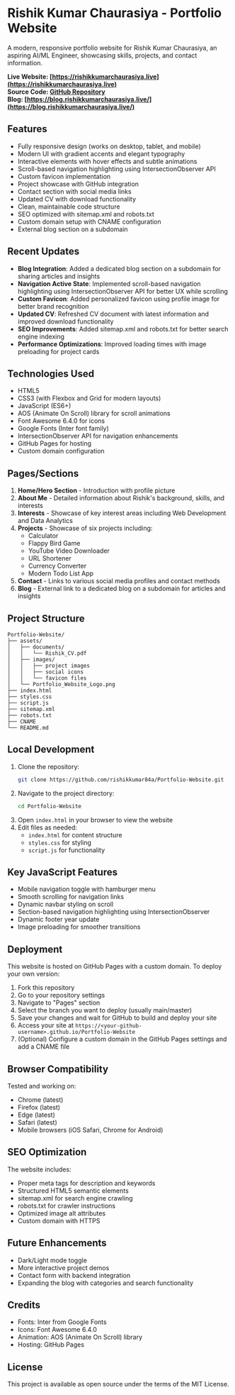 # Rishik Kumar Chaurasiya - Portfolio Website

A modern, responsive portfolio website for Rishik Kumar Chaurasiya, an aspiring AI/ML Engineer, showcasing skills, projects, and contact information.

**Live Website: [https://rishikkumarchaurasiya.live](https://rishikkumarchaurasiya.live)**  
**Source Code: [GitHub Repository](https://github.com/rishikkumar84a/Portfolio-Website)**  
**Blog: [https://blog.rishikkumarchaurasiya.live/](https://blog.rishikkumarchaurasiya.live/)**

## Features

- Fully responsive design (works on desktop, tablet, and mobile)
- Modern UI with gradient accents and elegant typography
- Interactive elements with hover effects and subtle animations
- Scroll-based navigation highlighting using IntersectionObserver API
- Custom favicon implementation
- Project showcase with GitHub integration
- Contact section with social media links
- Updated CV with download functionality
- Clean, maintainable code structure
- SEO optimized with sitemap.xml and robots.txt
- Custom domain setup with CNAME configuration
- External blog section on a subdomain

## Recent Updates

- **Blog Integration**: Added a dedicated blog section on a subdomain for sharing articles and insights
- **Navigation Active State**: Implemented scroll-based navigation highlighting using IntersectionObserver API for better UX while scrolling
- **Custom Favicon**: Added personalized favicon using profile image for better brand recognition
- **Updated CV**: Refreshed CV document with latest information and improved download functionality
- **SEO Improvements**: Added sitemap.xml and robots.txt for better search engine indexing
- **Performance Optimizations**: Improved loading times with image preloading for project cards

## Technologies Used

- HTML5
- CSS3 (with Flexbox and Grid for modern layouts)
- JavaScript (ES6+)
- AOS (Animate On Scroll) library for scroll animations
- Font Awesome 6.4.0 for icons
- Google Fonts (Inter font family)
- IntersectionObserver API for navigation enhancements
- GitHub Pages for hosting
- Custom domain configuration

## Pages/Sections

1. **Home/Hero Section** - Introduction with profile picture
2. **About Me** - Detailed information about Rishik's background, skills, and interests
3. **Interests** - Showcase of key interest areas including Web Development and Data Analytics
4. **Projects** - Showcase of six projects including:
   - Calculator
   - Flappy Bird Game
   - YouTube Video Downloader
   - URL Shortener
   - Currency Converter
   - Modern Todo List App
5. **Contact** - Links to various social media profiles and contact methods
6. **Blog** - External link to a dedicated blog on a subdomain for articles and insights

## Project Structure

```
Portfolio-Website/
├── assets/
│   ├── documents/
│   │   └── Rishik_CV.pdf
│   ├── images/
│   │   ├── project images
│   │   ├── social icons
│   │   └── favicon files
│   └── Portfolio_Website_Logo.png
├── index.html
├── styles.css
├── script.js
├── sitemap.xml
├── robots.txt
├── CNAME
└── README.md
```

## Local Development

1. Clone the repository:
   ```bash
   git clone https://github.com/rishikkumar84a/Portfolio-Website.git
   ```
2. Navigate to the project directory:
   ```bash
   cd Portfolio-Website
   ```
3. Open `index.html` in your browser to view the website
4. Edit files as needed:
   - `index.html` for content structure
   - `styles.css` for styling
   - `script.js` for functionality

## Key JavaScript Features

- Mobile navigation toggle with hamburger menu
- Smooth scrolling for navigation links
- Dynamic navbar styling on scroll
- Section-based navigation highlighting using IntersectionObserver
- Dynamic footer year update
- Image preloading for smoother transitions

## Deployment

This website is hosted on GitHub Pages with a custom domain. To deploy your own version:

1. Fork this repository
2. Go to your repository settings
3. Navigate to "Pages" section
4. Select the branch you want to deploy (usually main/master)
5. Save your changes and wait for GitHub to build and deploy your site
6. Access your site at `https://<your-github-username>.github.io/Portfolio-Website`
7. (Optional) Configure a custom domain in the GitHub Pages settings and add a CNAME file

## Browser Compatibility

Tested and working on:
- Chrome (latest)
- Firefox (latest)
- Edge (latest)
- Safari (latest)
- Mobile browsers (iOS Safari, Chrome for Android)

## SEO Optimization

The website includes:
- Proper meta tags for description and keywords
- Structured HTML5 semantic elements
- sitemap.xml for search engine crawling
- robots.txt for crawler instructions
- Optimized image alt attributes
- Custom domain with HTTPS

## Future Enhancements

- Dark/Light mode toggle
- More interactive project demos
- Contact form with backend integration
- Expanding the blog with categories and search functionality

## Credits

- Fonts: Inter from Google Fonts
- Icons: Font Awesome 6.4.0
- Animation: AOS (Animate On Scroll) library
- Hosting: GitHub Pages

## License

This project is available as open source under the terms of the MIT License.